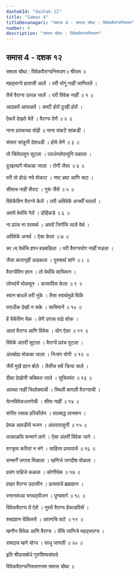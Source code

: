 ```yaml
---
dashakId: "dashak-12"
title: "Samas 4"
titleDevanagari: "समास 4 - समास चौथा : विवेकवैराग्यनिरूपण"
number: 4
description: "समास चौथा : विवेकवैराग्यनिरूपण"
---
```


## समास 4 - दशक १२

समास चौथा : विवेकवैराग्यनिरूपण॥ श्रीराम ॥

महद्‌भाग्ये हातासी आलें । परी भोगूं नाहीं जाणितलें ।

तैसें वैराग्य उत्पन्न जालें । परी विवेक नाहीं ॥ १ ॥

आदळतें आफळतें । कष्टी होतें दुःखी होतें ।

ऐकतें देखते येतें । वैराग्य तेणें ॥ २ ॥

नाना प्रपंचाच्या वोढी ॥ नाना संकटें सांकडीं ।

संसार सांडुनी देशधडी । होये तेणें ॥ ३ ॥

तो चिंतेपासून सुटला । पराधेनतेपासुनि पळाला ।

दुःखत्यागें मोकळा जाला । रोगी जैसा ॥ ४ ॥

परी तो होऊं नये मोकाट । नष्ट भ्रष्ट आणि चाट ।

सीमाच नाहीं सैराट । गुरूं जैंसें ॥ ५ ॥

विवेकेंविण वैराग्ये केलें । तरी अविवेकें अनर्थीं घातलें ।

अवघें वेर्थचि गेलें । दोहिंकडे ॥ ६ ॥

ना प्रपंच ना परमार्थ । अवघें जिणेंचि जालें वेर्थ ।

अविवेकें अनर्थ । ऐसा केला ॥ ७ ॥

का।म् वेर्थचि ज्ञान बडबडिला । परी वैराग्ययोग नाहीं घडला ।

जैसा कारागृहीं अडकला । पुरुषार्थ सांगे ॥ ८ ॥

वैराग्येंविण ज्ञान । तो वेर्थचि साभिमान ।

लोभदंभें घोळसून । कासाविस केला ॥ ९ ॥

स्वान बांधलें तरी भुंके । तैसा स्वार्थमुळें थिंकें

पराधीक देखों न सके । साभिमानें ॥ १० ॥

हें येकेंविण येक । तेणें उगाच वाढे शोक ।

आतां वैराग्य आणि विवेक । योग ऐका ॥ ११ ॥

विवेकें अंतरीं सुटला । वैराग्यें प्रपंच तुटला ।

अंतर्बाह्य मोकळा जाला । निःसंग योगी ॥ १२ ॥

जैसें मुखें ज्ञान बोले । तैसीच सवें क्रिया चाले ।

दीक्षा देखोनी चक्कित जाले । सुचिस्मंत ॥ १३ ॥

आस्था नाहीं त्रिलोक्याची । स्थिती बाणली वैराग्याची ।

येत्नविवेकधारणेची । सीमा नाहीं ॥ १४ ॥

संगीत रसाळ हरिकीर्तन । तालबद्ध तानमान ।

प्रेमळ आवडीचें भजन । अंतरापासुनी ॥ १५ ॥

तत्काळचि सन्मार्ग लागे । ऐसा अंतरीं विवेक जागे ।

वगत्रृत्व करितां न भंगे । साहित्य प्रत्ययाचें ॥ १६ ॥

सन्मार्गें जगास मिळाला । म्हणिजे जगदीश वोळला ।

प्रसंग पाहिजे कळला । कोणीयेक ॥ १७ ॥

प्रखर वैराग्य उदासीन । प्रत्ययाचें ब्रह्मज्ञान ।

स्नानसंध्या भगवद्भीजन । पुण्यमार्ग ॥ १८ ॥

विवेकवैराग्य तें ऐसें । नुस्तें वैराग्य हेंकाडपिसें ।

शब्दज्ञान येळिलसें । आपणचि वाटे ॥ १९ ॥

म्हणौन विवेक आणि वैराग्य । तेंचि जाणिजे महद्भापग्य ।

रामदास म्हणे योग्य । साधु जाणती ॥ २० ॥

इति श्रीदासबोधे गुरुशिष्यसंवादे

विवेकवैराग्यनिरूपणनाम समास चौथा ॥